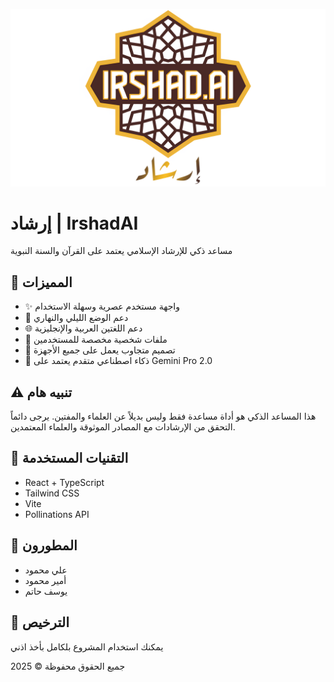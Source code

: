 ![IrshadAI Banner](./public/banner.png)

# إرشاد | IrshadAI

مساعد ذكي للإرشاد الإسلامي يعتمد على القرآن والسنة النبوية


## 🌟 المميزات

- ✨ واجهة مستخدم عصرية وسهلة الاستخدام
- 🌙 دعم الوضع الليلي والنهاري
- 🌐 دعم اللغتين العربية والإنجليزية
- 👤 ملفات شخصية مخصصة للمستخدمين
- 📱 تصميم متجاوب يعمل على جميع الأجهزة
- 🤖 ذكاء اصطناعي متقدم يعتمد على Gemini Pro 2.0

## ⚠️ تنبيه هام

هذا المساعد الذكي هو أداة مساعدة فقط وليس بديلاً عن العلماء والمفتين. يرجى دائماً التحقق من الإرشادات مع المصادر الموثوقة والعلماء المعتمدين.

## 🚀 التقنيات المستخدمة

- React + TypeScript
- Tailwind CSS
- Vite
- Pollinations API

## 👥 المطورون

- علي محمود
- أمير محمود
- يوسف حاتم

## 📄 الترخيص
يمكنك استخدام المشروع بلكامل بأخذ اذني

جميع الحقوق محفوظة © 2025

